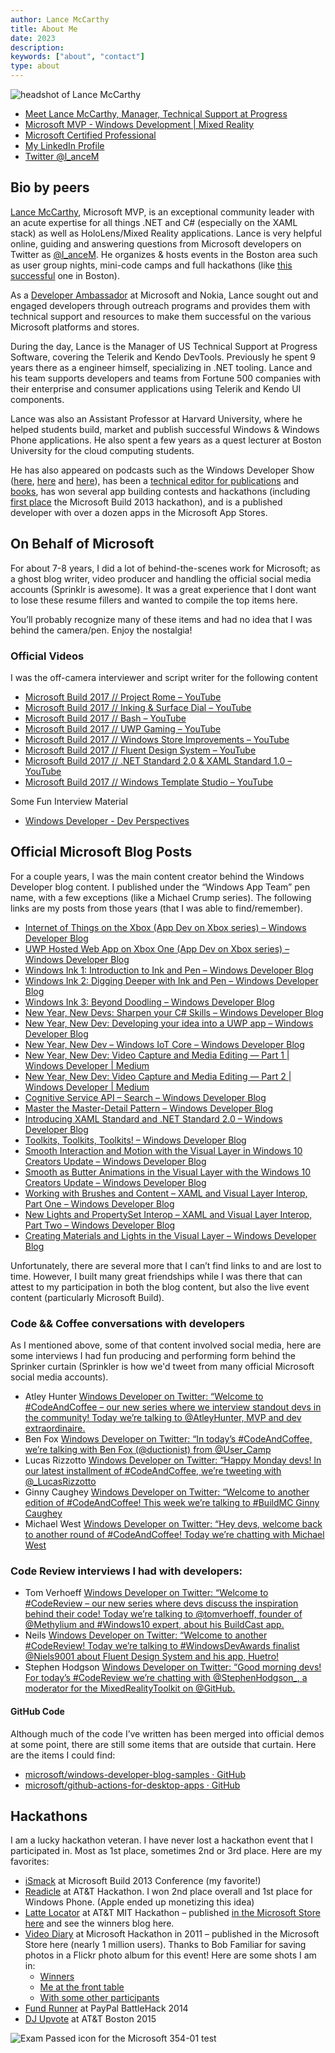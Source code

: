 ```yaml
---
author: Lance McCarthy
title: About Me
date: 2023
description:
keywords: ["about", "contact"]
type: about
---
```


![headshot of Lance McCarthy](../../lance_mccarthy-transparent-925-300x300.png)

- [Meet Lance McCarthy, Manager, Technical Support at Progress](https://www.progress.com/blogs/meet-lance-mccarthy-technical-support)
- [Microsoft MVP - Windows Development | Mixed Reality](https://mvp.microsoft.com/en-us/mvp/Lance%20%20McCarthy-5000553)
- [Microsoft Certified Professional]()
- [My LinkedIn Profile](http://www.linkedin.com/in/dvlup)
- [Twitter @l_anceM](https://twitter.com/l_anceM)

## Bio by peers

[Lance McCarthy](http://www.linkedin.com/in/dvluper/), Microsoft MVP, is an exceptional community leader with an acute expertise for all things .NET and C# (especially on the XAML stack) as well as HoloLens/Mixed Reality applications. Lance is very helpful online, guiding and answering questions from Microsoft developers on Twitter as [@l_anceM](http://twitter.com/l_anceM). He organizes & hosts events in the Boston area such as user group nights, mini-code camps and full hackathons (like [this successful](http://blogs.telerik.com/windowsphoneteam/posts/13-05-09/see-what-happened-at-the-windows-phone-boston-hackathon) one in Boston).

As a [Developer Ambassador](http://blog.dvlup.com/2013/04/23/get-to-know-guitar-playing-airplane-flying-telerik-ninjanokia-ambassador-lance-mccarthy/) at Microsoft and Nokia, Lance sought out and engaged developers through outreach programs and provides them with technical support and resources to make them successful on the various Microsoft platforms and stores.

During the day, Lance is the Manager of US Technical Support at Progress Software, covering the Telerik and Kendo DevTools. Previously he spent 9 years there as a engineer himself, specializing in .NET tooling. Lance and his team supports developers and teams from Fortune 500 companies with their enterprise and consumer applications using Telerik and Kendo UI components.

Lance was also an Assistant Professor at Harvard University, where he helped students build, market and publish successful Windows & Windows Phone applications. He also spent a few years as a quest lecturer at Boston University for the cloud computing students.

He has also appeared on podcasts such as the Windows Developer Show ([here](http://windowsdevelopershow.com/2013/04/episode-113-app-kitchen/), [here](http://windowsdevelopershow.com/2014/01/episode-144-leisure-suit-lance/) and [here](http://windowsdevelopershow.com/2014/11/episode-167-mvp-summit/)), has been a [technical editor for publications](http://msdn.microsoft.com/en-us/magazine/dn451441.aspx) and [books](https://www.packtpub.com/netduino-home-automation-projects-for-lazy-boys/book), has won several app building contests and hackathons (including [first place](http://channel9.msdn.com/Events/Build/2013/9-014) the Microsoft Build 2013 hackathon), and is a published developer with over a dozen apps in the Microsoft App Stores.

## On Behalf of Microsoft

For about 7-8 years, I did a lot of behind-the-scenes work for Microsoft; as a ghost blog writer, video producer and handling the official social media accounts (Sprinklr is awesome). It was a great experience that I dont want to lose these resume fillers and wanted to compile the top items here.

You’ll probably recognize many of these items and had no idea that I was behind the camera/pen. Enjoy the nostalgia!

### Official Videos

I was the off-camera interviewer and script writer for the following content

- [Microsoft Build 2017 // Project Rome – YouTube](https://www.youtube.com/watch?v=Ewp9SznBbg4)
- [Microsoft Build 2017 // Inking & Surface Dial – YouTube](https://www.youtube.com/watch?v=Iell4ISUhIk)
- [Microsoft Build 2017 // Bash – YouTube](https://www.youtube.com/watch?v=PE8Jx_aUtKo)
- [Microsoft Build 2017 // UWP Gaming – YouTube](https://www.youtube.com/watch?v=1_6NZI_xJfg)
- [Microsoft Build 2017 // Windows Store Improvements – YouTube](https://www.youtube.com/watch?v=4DSCG3EOihw)
- [Microsoft Build 2017 // Fluent Design System – YouTube](https://www.youtube.com/watch?v=U_r0ano2AuQ)
- [Microsoft Build 2017 // .NET Standard 2.0 & XAML Standard 1.0 – YouTube](https://www.youtube.com/watch?v=kDS5i74Zdi8)
- [Microsoft Build 2017 // Windows Template Studio – YouTube](https://www.youtube.com/watch?v=I5ol91xZ1T0)

Some Fun Interview Material

- [Windows Developer - Dev Perspectives](https://twitter.com/windowsdev/status/1385635877829980161)

## Official Microsoft Blog Posts

For a couple years, I was the main content creator behind the Windows Developer blog content. I published under the “Windows App Team” pen name, with a few exceptions (like a Michael Crump series). The following links are my posts from those years (that I was able to find/remember).

- [Internet of Things on the Xbox (App Dev on Xbox series) – Windows Developer Blog](https://blogs.windows.com/windowsdeveloper/2016/10/13/internet-of-things-on-the-xbox-app-dev-on-xbox-series/#tCpwPkQVWpGU9xqv.97)
- [UWP Hosted Web App on Xbox One (App Dev on Xbox series) – Windows Developer Blog](https://blogs.windows.com/windowsdeveloper/2016/09/30/uwp-hosted-web-app-on-xbox-one-app-dev-on-xbox-series/)
- [Windows Ink 1: Introduction to Ink and Pen – Windows Developer Blog](https://blogs.windows.com/windowsdeveloper/2016/11/21/windows-ink-1-introduction-to-ink-and-pen/#rRE0fZujMKJVwzWm.97)
- [Windows Ink 2: Digging Deeper with Ink and Pen – Windows Developer Blog](https://blogs.windows.com/windowsdeveloper/2016/11/22/windows-ink-2-digging-deeper-with-ink-and-pen/#I6KrGmRsoUGi5jy5.97)
- [Windows Ink 3: Beyond Doodling – Windows Developer Blog](https://blogs.windows.com/windowsdeveloper/2016/11/23/windows-ink-3-beyond-doodling/#swErckeLAIJZtmff.97)
- [New Year, New Devs: Sharpen your C# Skills – Windows Developer Blog](https://blogs.windows.com/windowsdeveloper/2017/01/13/new-year-new-devs-sharpen-c-skills/#X66QTuSrGqd4JWev.97)
- [New Year, New Dev: Developing your idea into a UWP app – Windows Developer Blog](https://blogs.windows.com/windowsdeveloper/2017/01/18/new-year-new-dev-developing-idea-uwp-app/#VFEcgvzzUjlGHzFA.97)
- [New Year, New Dev – Windows IoT Core – Windows Developer Blog](https://blogs.windows.com/windowsdeveloper/2017/03/22/new-year-new-dev-windows-iot-core/#RRv8eSv97ZetjEPw.97)
- [New Year, New Dev: Video Capture and Media Editing — Part 1 | Windows Developer | Medium](https://medium.com/windows-developer/new-year-new-dev-video-capture-and-media-editing-part-1-8834e37894d7)
- [New Year, New Dev: Video Capture and Media Editing — Part 2 | Windows Developer | Medium](https://medium.com/windows-developer/video-capture-and-media-editing-part-2-1fd2228243d8)
- [Cognitive Service API – Search – Windows Developer Blog](https://blogs.windows.com/windowsdeveloper/2017/02/17/cognitive-service-api-search/#eOXoQvGL725jZdDc.97)
- [Master the Master-Detail Pattern – Windows Developer Blog](https://blogs.windows.com/windowsdeveloper/2017/05/01/master-master-detail-pattern/#ZePPVjMvLX6zaUmE.97)
- [Introducing XAML Standard and .NET Standard 2.0 – Windows Developer Blog](https://blogs.windows.com/windowsdeveloper/2017/05/19/introducing-xaml-standard-net-standard-2-0/)
- [Toolkits, Toolkits, Toolkits! – Windows Developer Blog](https://blogs.windows.com/windowsdeveloper/2017/06/02/toolkits-toolkits-toolkits/#jKAswEduJJ8MvTc8.97)
- [Smooth Interaction and Motion with the Visual Layer in Windows 10 Creators Update – Windows Developer Blog](https://blogs.windows.com/windowsdeveloper/2017/06/27/smooth-interaction-motion-visual-layer-windows-10-creators-update/)
- [Smooth as Butter Animations in the Visual Layer with the Windows 10 Creators Update – Windows Developer Blog](https://blogs.windows.com/windowsdeveloper/2017/06/23/smooth-butter-animations-visual-layer-windows-10-creators-update/#WI2sDL0ug2WZBkTv.97)
- [Working with Brushes and Content – XAML and Visual Layer Interop, Part One – Windows Developer Blog](https://blogs.windows.com/windowsdeveloper/2017/07/18/working-brushes-content-xaml-visual-layer-interop-part-one/#v62aboAcokXz4kpI.97)
- [New Lights and PropertySet Interop – XAML and Visual Layer Interop, Part Two – Windows Developer Blog](https://blogs.windows.com/windowsdeveloper/2017/07/19/new-lights-propertyset-interop-xaml-visual-layer-interop-part-two/#zfvt45qeSLv3YDqM.97)
- [Creating Materials and Lights in the Visual Layer – Windows Developer Blog](https://blogs.windows.com/windowsdeveloper/2017/08/04/creating-materials-lights-visual-layer/#fImfIkyWxEsDaWhf.97)

Unfortunately, there are several more that I can’t find links to and are lost to time. However, I built many great friendships while I was there that can attest to my participation in both the blog content, but also the live event content (particularly Microsoft Build).

### Code && Coffee conversations with developers

As I mentioned above, some of that content involved social media, here are some interviews I had fun producing and performing form behind the Sprinker curtain (Sprinkler is how we'd tweet from many official Microsoft social media accounts).

- Atley Hunter [Windows Developer on Twitter: “Welcome to #CodeAndCoffee – our new series where we interview standout devs in the community! Today we’re talking to @AtleyHunter, MVP and dev extraordinaire.](https://twitter.com/windowsdev/status/984839303757901825)
- Ben Fox [Windows Developer on Twitter: “In today’s #CodeAndCoffee, we’re talking with Ben Fox (@ductionist) from @User_Camp](https://twitter.com/windowsdev/status/987367792318939136)
- Lucas Rizzotto [Windows Developer on Twitter: “Happy Monday devs! In our latest installment of #CodeAndCoffee, we’re tweeting with @_LucasRizzotto](https://twitter.com/windowsdev/status/998601817545166850)
- Ginny Caughey [Windows Developer on Twitter: “Welcome to another edition of #CodeAndCoffee! This week we’re talking to #BuildMC Ginny Caughey](https://twitter.com/windowsdev/status/1005125157852098560)
- Michael West [Windows Developer on Twitter: “Hey devs, welcome back to another round of #CodeAndCoffee! Today we’re chatting with Michael West](https://twitter.com/windowsdev/status/1010198226467721217)

### Code Review interviews I had with developers:

- Tom Verhoeff [Windows Developer on Twitter: “Welcome to #CodeReview – our new series where devs discuss the inspiration behind their code! Today we’re talking to @tomverhoeff, founder of @Methylium and #Windows10 expert, about his BuildCast app.]()
- Neils [Windows Developer on Twitter: “Welcome to another #CodeReview! Today we’re talking to #WindowsDevAwards finalist @Niels9001 about Fluent Design System and his app, Huetro!]()
- Stephen Hodgson [Windows Developer on Twitter: “Good morning devs! For today’s #CodeReview we’re chatting with @StephenHodgson_, a moderator for the MixedRealityToolkit on @GitHub.]()

#### GitHub Code

Although much of the code I’ve written has been merged into official demos at some point, there are still some items that are outside that curtain. Here are the items I could find:

- [microsoft/windows-developer-blog-samples · GitHub](https://github.com/microsoft/windows-developer-blog-samples)
- [microsoft/github-actions-for-desktop-apps · GitHub](https://github.com/microsoft/github-actions-for-desktop-apps)

## Hackathons

I am a lucky hackathon veteran. I have never lost a hackathon event that I participated in. Most as 1st place, sometimes 2nd or 3rd place. Here are my favorites:

- [iSmack](https://blogs.windows.com/devices/2013/07/05/ismack-wins-build-hackathon-for-best-windows-phone-app/) at Microsoft Build 2013 Conference (my favorite!)
- [Readicle](http://web.archive.org/web/20211020094143/https://developer.att.com/blog/at-amp-t-mobile-app-hackathon-boston-recap) at AT&T Hackathon. I won 2nd place overall and 1st place for Windows Phone. (Apple ended up monetizing this idea)
- [Latte Locator](http://web.archive.org/web/20220117074724/https://developer.att.com/blog/category/hackathon/at-amp-t-mobile-app-hackathon-boston) at AT&T MIT Hackathon – published [in the Microsoft Store here](http://www.windowsphone.com/en-us/store/app/latte-locator/184a19d5-af23-488d-bce3-6dc0a9b3f17e) and see the winners blog here.
- [Video Diary]() at Microsoft Hackathon in 2011 – published in the Microsoft Store here (nearly 1 million users). Thanks to Bob Familiar for saving photos in a Flickr photo album for this event! Here are some shots I am in:
  - [Winners](https://www.flickr.com/photos/bobfamiliar/6251152572)
  - [Me at the front table](https://flic.kr/p/awnTsU)
  - [With some other participants](https://flic.kr/p/awnXZb)
- [Fund Runner](http://web.archive.org/web/20150907073058/https://2014.battlehack.org/boston) at PayPal BattleHack 2014
- [DJ Upvote](https://www.youtube.com/watch?v=Qc3TSmKOFqg) at AT&T Boston 2015

![Exam Passed icon for the Microsoft 354-01 test](../../Exam_354-01-300x300.png)
